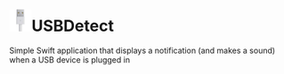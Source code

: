 # <img src="https://raw.githubusercontent.com/128keaton/USBDetect/master/USBDetect/usb.png" width="40">USBDetect
Simple Swift application that displays a notification (and makes a sound) when a USB device is plugged in
